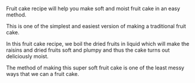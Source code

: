 Fruit cake recipe will help you make soft and moist fruit cake in an easy method.

This is one of the simplest and easiest version of making a traditional fruit cake.

In this fruit cake recipe, we boil the dried fruits in liquid which will make the raisins and dried fruits soft and plumpy and thus the cake turns out deliciously moist.

The method of making this super soft fruit cake is one of the least messy ways that we can a fruit cake.
